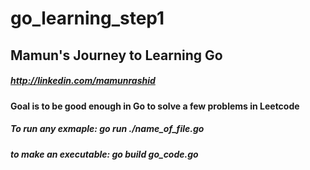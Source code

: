 # go_learning_step1


## Mamun's Journey to Learning Go

##### http://linkedin.com/mamunrashid


#### Goal is to be good enough in Go to solve a few problems in Leetcode


##### To run any exmaple: go run ./name_of_file.go

##### to make an executable:   go build go_code.go




